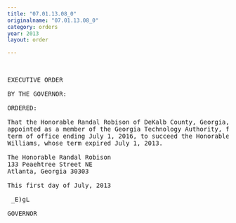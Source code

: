 ```yaml
---
title: "07.01.13.08_0"
originalname: "07.01.13.08_0"
category: orders
year: 2013
layout: order

---
```

<pre>
 

EXECUTIVE ORDER

BY THE GOVERNOR:

ORDERED:

That the Honorable Randal Robison of DeKalb County, Georgia, is
appointed as a member of the Georgia Technology Authority, for a
term of office ending July 1, 2016, to succeed the Honorable Bill
Williams, whose term expired July 1, 2013.

The Honorable Randal Robison
133 Peaehtree Street NE
Atlanta, Georgia 30303

This first day of July, 2013

 _E)gL

GOVERNOR

</pre>
